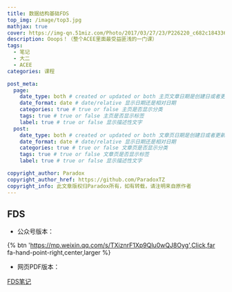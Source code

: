 ```yaml
---
title: 数据结构基础FDS
top_img: /image/top3.jpg
mathjax: true
cover: https://img-qn.51miz.com/Photo/2017/03/27/23/P226220_c682c184336b010907a3ea4842f8ea38.jpg
description: Ooops！（整个ACEE里面最受益匪浅的一门课）
tags: 
  - 笔记
  - 大二
  - ACEE
categories: 课程

post_meta:
  page:
    date_type: both # created or updated or both 主页文章日期是创建日或者更新日或都显示
    date_format: date # date/relative 显示日期还是相对日期
    categories: true # true or false 主页是否显示分类
    tags: true # true or false 主页是否显示标签
    label: true # true or false 显示描述性文字
  post:
    date_type: both # created or updated or both 文章页日期是创建日或者更新日或都显示
    date_format: date # date/relative 显示日期还是相对日期
    categories: true # true or false 文章页是否显示分类
    tags: true # true or false 文章页是否显示标签
    label: true # true or false 显示描述性文字

copyright_author: Paradox
copyright_author_href: https://github.com/ParadoxTZ
copyright_info: 此文章版权归Paradox所有，如有转载，请注明来自原作者
---
```


## FDS

* 公众号版本：




{% btn 'https://mp.weixin.qq.com/s/TXiznrF1Xp9Qlu0wQJ8Oyg',Click,far fa-hand-point-right,center,larger %}




* 网页PDF版本：

<a href="\myfile\FDS.pdf" target="_blank">FDS笔记</a>
